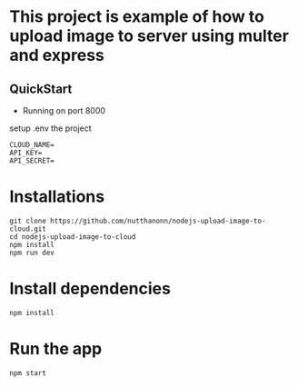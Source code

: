 # This project is example of how to upload image to server using multer and express

## QuickStart

- Running on port 8000

setup .env the project

```
CLOUD_NAME=
API_KEY=
API_SECRET=
```

# Installations

```
git clone https://github.com/nutthanonn/nodejs-upload-image-to-cloud.git
cd nodejs-upload-image-to-cloud
npm install
npm run dev
```

# Install dependencies

`npm install`

# Run the app

`npm start`
